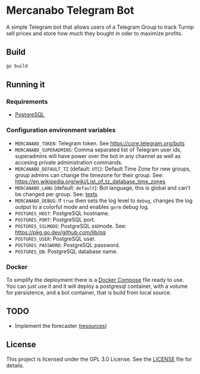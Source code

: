 # Mercanabo Telegram Bot
A simple Telegram bot that allows users of a Telegram Group to track Turnip sell
prices and store how much they bought in oder to maximize profits.

## Build

```sh
go build
```

## Running it

### Requirements

- [PostgreSQL](https://www.postgresql.org/)

### Configuration environment variables

- `MERCANABO_TOKEN`: Telegram token. See https://core.telegram.org/bots
- `MERCANABO_SUPERADMINS`: Comma separated list of Telegram user ids,
  superadmins will have power over the bot in any channel as well as accesing
  private administration commands.
- `MERCANABO_DEFAULT_TZ` (default: `UTC`): Default Time Zone for new groups, group admins can
  change the timezone for their group. See: https://en.wikipedia.org/wiki/List_of_tz_database_time_zones
- `MERCANABO_LANG` (default: `default`): Bot language, this is global and can't be changed per
  group. See: [texts](texts)
- `MERCANABO_DEBUG`: If `true` then sets the log level to `debug`, changes the
  log output to a colorful mode and enables `gorm` debug log.
- `POSTGRES_HOST`: PostgreSQL hostname.
- `POSTGRES_PORT`: PostgreSQL port.
- `POSTGRES_SSLMODE`: PostgreSQL sslmode. See: https://pkg.go.dev/github.com/lib/pq
- `POSTGRES_USER`: PostgreSQL user.
- `POSTGRES_PASSWORD`: PostgreSQL password.
- `POSTGRES_DB`: PostgreSQL database name.

### Docker
To simplify the deployment there is a [Docker Compose](docker-compose.yml) file
ready to use. You can just use it and it will deploy a postgresql container, with
a volume for persistence, and a bot container, that is build from local source.

## TODO

- Implement the forecaster ([resources](forecast/README.md))

## License
This project is licensed under the GPL 3.0 License. See the [LICENSE](LICENSE)
file for details.
